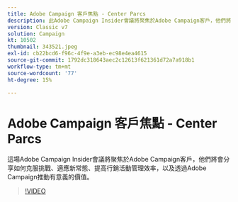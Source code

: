 ```yaml
---
title: Adobe Campaign 客戶焦點 - Center Parcs
description: 此Adobe Campaign Insider會議將聚焦於Adobe Campaign客戶，他們將會分享如何克服挑戰、適應新常態，以及變得更加…… （說明應該介於60到160個字元之間）
version: Classic v7
solution: Campaign
kt: 10502
thumbnail: 343521.jpeg
exl-id: cb22bcd6-f96c-4f9e-a3eb-ec98e4ea4615
source-git-commit: 1792dc318643aec2c12613f621361d72a7a918b1
workflow-type: tm+mt
source-wordcount: '77'
ht-degree: 15%

---
```


# Adobe Campaign 客戶焦點 - Center Parcs

這場Adobe Campaign Insider會議將聚焦於Adobe Campaign客戶，他們將會分享如何克服挑戰、適應新常態、提高行銷活動管理效率，以及透過Adobe Campaign推動有意義的價值。

>[!VIDEO](https://video.tv.adobe.com/v/343521/?quality=12&learn=on)
